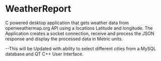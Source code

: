 # WeatherReport


C powered desktop application that gets weather data from openweathermap.org API using a locations Latitude and longitude. 
The Application creates a socket connection, receive and process the JSON response and display the processed data in Metric units.

--This will be Updated with ability to select different cities from a MySQL database and QT C++ User Interface.
